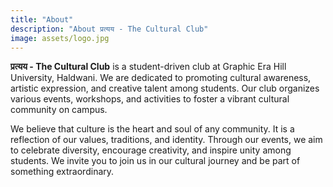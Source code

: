 ```yaml
---
title: "About"
description: "About प्रत्यय - The Cultural Club"
image: assets/logo.jpg
---
```


**प्रत्यय - The Cultural Club** is a student-driven club at Graphic Era Hill
University, Haldwani. We are dedicated to promoting cultural awareness, artistic
expression, and creative talent among students. Our club organizes various
events, workshops, and activities to foster a vibrant cultural community on
campus.

We believe that culture is the heart and soul of any community. It is a
reflection of our values, traditions, and identity. Through our events, we aim
to celebrate diversity, encourage creativity, and inspire unity among students.
We invite you to join us in our cultural journey and be part of something
extraordinary.
